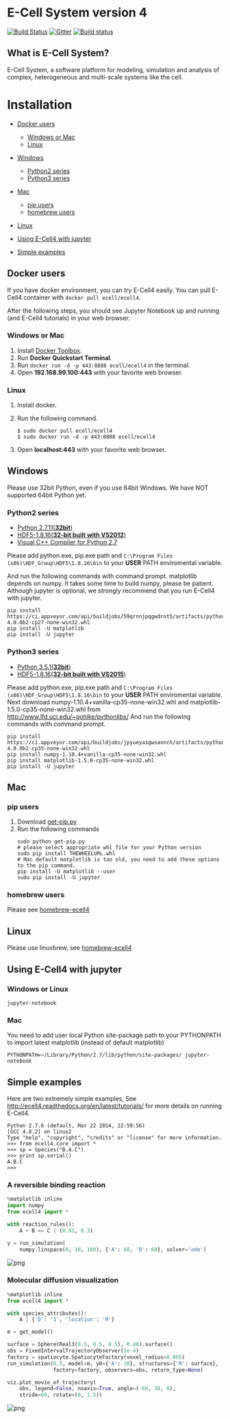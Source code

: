 E-Cell System version 4
=======================

[![Build Status](https://travis-ci.org/ecell/ecell4.svg?branch=develop)](https://travis-ci.org/ecell/ecell4)
[![Gitter](https://badges.gitter.im/Join%20Chat.svg)](https://gitter.im/ecell/ecell4?utm_source=badge&utm_medium=badge&utm_campaign=pr-badge)
[![Build status](https://ci.appveyor.com/api/projects/status/github/ecell/ecell4?svg=true)](https://ci.appveyor.com/project/kaizu/ecell4)

What is E-Cell System?
----------------------

E-Cell System, a software platform for modeling, simulation and analysis of complex, heterogeneous and multi-scale systems like the cell.

Installation
============

- [Docker users](#docker-users)
  - [Windows or Mac](#windows-or-mac)
  - [Linux](#linux)

- [Windows](#windows)
  - [Python2 series](#python2-series)
  - [Python3 series](#python3-series)
  
- [Mac](#mac)
  - [pip users](#pip-users)
  - [homebrew users](#homebrew-users)

- [Linux](#Linux)

- [Using E-Cell4 with jupyter](#using-e-cell4-with-jupyter)

- [Simple examples](#simple-examples)

Docker users
------------

If you have docker environment, you can try E-Cell4 easily.
You can pull E-Cell4 container with `docker pull ecell/ecell4`.

After the following steps, you should see Jupyter Notebook up and running (and E-Cell4 tutorials) in your web browser.

### Windows or Mac

1. Install [Docker Toolbox](https://www.docker.com/toolbox).
2. Run **Docker Quickstart Terminal**.
3. Run `docker run -d -p 443:8888 ecell/ecell4` in the terminal.
4. Open **192.168.99.100:443** with your favorite web browser.

### Linux

1. Install docker.
2. Run the following command.

    ```shell
    $ sudo docker pull ecell/ecell4
    $ sudo docker run -d -p 443:8888 ecell/ecell4
    ```

3. Open **localhost:443** with your favorite web browser.

Windows
-------

Please use 32bit Python, even if you use 64bit Windows.
We have NOT supported 64bit Python yet.

### Python2 series

- [Python 2.7.11(**32bit**)](https://www.python.org/ftp/python/2.7.11/python-2.7.11.msi)
- [HDF5-1.8.16(**32-bit built with VS2012**)](http://www.hdfgroup.org/ftp/HDF5/current/bin/windows/extra/hdf5-1.8.16-win32-vs2012-shared.zip)
- [Visual C++ Compiler for Python 2.7](http://aka.ms/vcpython27)

Please add python.exe, pip.exe path and `C:\Program Files (x86)\HDF_Group\HDF5\1.8.16\bin` to your **USER** PATH enviromental variable.

And run the following commands with command prompt.
matplotlib depends on numpy. It takes some time to build numpy, please be patient.
Although jupyter is optional, we strongly recommend that you run E-Cell4 with jupyter.

```shell
pip install https://ci.appveyor.com/api/buildjobs/59qrnnjpqgwdrot5/artifacts/python/dist/ecell4-4.0.0b2-cp27-none-win32.whl
pip install -U matplotlib
pip install -U jupyter
```

### Python3 series

- [Python 3.5.1(**32bit**)](https://www.python.org/ftp/python/3.5.1/python-3.5.1.msi)
- [HDF5-1.8.16(**32-bit built with VS2015**)](http://www.hdfgroup.org/ftp/HDF5/current/bin/windows/extra/hdf5-1.8.16-win32-vs2015-shared.zip)

Please add python.exe, pip.exe path and `C:\Program Files (x86)\HDF_Group\HDF5\1.8.16\bin` to your **USER** PATH enviromental variable.
Next download numpy-1.10.4+vanilla-cp35-none-win32.whl and matplotlib-1.5.0-cp35-none-win32.whl from http://www.lfd.uci.edu/~gohlke/pythonlibs/
And run the following commands with command prompt.

```
pip install https://ci.appveyor.com/api/buildjobs/jpyueyasgwsannch/artifacts/python/dist/ecell4-4.0.0b2-cp35-none-win32.whl
pip install numpy-1.10.4+vanilla-cp35-none-win32.whl
pip install matplotlib-1.5.0-cp35-none-win32.whl
pip install -U jupyter
```

Mac
---

### pip users

1. Download [get-pip.py](https://bootstrap.pypa.io/get-pip.py)
2. Run the following commands
    ```shell
    sudo python get-pip.py
    # please select appropriate whl file for your Python version
    sudo pip install THEWHEELURL.whl
    # Mac default matplotlib is too old, you need to add these options to the pip command.
    pip install -U matplotlib --user
    sudo pip install -U jupyter
    ```

### homebrew users
Please see [homebrew-ecell4](https://github.com/ecell/homebrew-ecell4)

Linux
-----
Please use linuxbrew, see [homebrew-ecell4](https://github.com/ecell/homebrew-ecell4)

Using E-Cell4 with jupyter 
--------------------------

### Windows or Linux

```
jupyter-notebook
```

### Mac

You need to add user local Python site-package path to your PYTHONPATH to import latest matplotlib (instead of default matplotlib)
```
PYTHONPATH=~/Library/Python/2.7/lib/python/site-packages/ jupyter-notebook
```


Simple examples
---------------

Here are two extremely simple examples, See http://ecell4.readthedocs.org/en/latest/tutorials/ for more details on running E-Cell4.

```
Python 2.7.6 (default, Mar 22 2014, 22:59:56)
[GCC 4.8.2] on linux2
Type "help", "copyright", "credits" or "license" for more information.
>>> from ecell4.core import *
>>> sp = Species("B.A.C")
>>> print sp.serial()
A.B.C
>>>
```

### A reversible binding reaction

```python
%matplotlib inline
import numpy
from ecell4 import *

with reaction_rules():
    A + B == C | (0.01, 0.3)

y = run_simulation(
    numpy.linspace(0, 10, 100), {'A': 60, 'B': 60}, solver='ode')
```

![png](https://raw.githubusercontent.com/ecell/ecell4/master/docs/output_7_0.png)

### Molecular diffusion visualization

```python
%matplotlib inline
from ecell4 import *

with species_attributes():
    A | {'D': '1', 'location': 'M'}

m = get_model()

surface = Sphere(Real3(0.5, 0.5, 0.5), 0.48).surface()
obs = FixedIntervalTrajectoryObserver(1e-4)
factory = spatiocyte.SpatiocyteFactory(voxel_radius=0.005)
run_simulation(0.3, model=m, y0={'A': 10}, structures={'M': surface},
               factory=factory, observers=obs, return_type=None)

viz.plot_movie_of_trajectory(
    obs, legend=False, noaxis=True, angle=(-60, 30, 6),
    stride=60, rotate=(0, 1.5))
```

![png](https://raw.githubusercontent.com/ecell/ecell4/master/docs/images/hairball.png)

